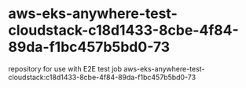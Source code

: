 # aws-eks-anywhere-test-cloudstack-c18d1433-8cbe-4f84-89da-f1bc457b5bd0-73
repository for use with E2E test job aws-eks-anywhere-test-cloudstack:c18d1433-8cbe-4f84-89da-f1bc457b5bd0-73

